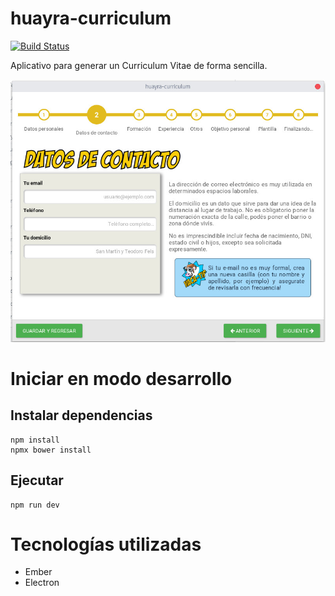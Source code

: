 # huayra-curriculum

[![Build Status](https://travis-ci.org/HuayraLinux/huayra-curriculum.svg?branch=master)](https://travis-ci.org/HuayraLinux/huayra-curriculum)

Aplicativo para generar un Curriculum Vitae de forma sencilla.

![](imagenes/preview2.jpg)

# Iniciar en modo desarrollo

## Instalar dependencias
```
npm install
npmx bower install
```

## Ejecutar
```
npm run dev
```

# Tecnologías utilizadas

- Ember
- Electron
